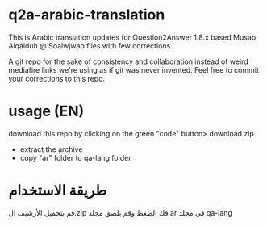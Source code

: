 # q2a-arabic-translation
This is Arabic translation updates for Question2Answer 1.8.x based Musab Alqaiduh @ Soalwjwab files with few corrections.



A git repo for the sake of consistency and collaboration instead of weird mediafire links we're using as if git was never invented.
Feel free to commit your corrections to this repo. 
# usage (EN)

 download this repo by clicking on the green "code" button> download zip
- extract the archive
- copy "ar" folder to qa-lang folder 
 
 # طريقة الاستخدام
 قم بتحميل الأرشيف ال.zip 
 فك الضغط وقم بلصق مجلد ar في مجلد qa-lang
